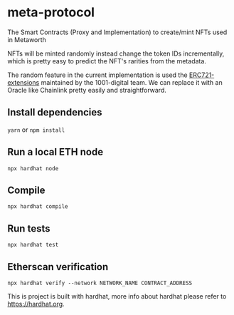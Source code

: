 # meta-protocol

The Smart Contracts (Proxy and Implementation) to create/mint NFTs used in Metaworth

NFTs will be minted randomly instead change the token IDs incrementally, which is pretty easy to predict the NFT's rarities from the metadata.

The random feature in the current implementation is used the [ERC721-extensions](https://github.com/1001-digital/erc721-extensions) maintained by the 1001-digital team. We can replace it with an Oracle like Chainlink pretty easily and straightforward.


## Install dependencies

`yarn` or `npm install`

## Run a local ETH node

`npx hardhat node`

## Compile

`npx hardhat compile`

## Run tests

`npx hardhat test`

## Etherscan verification

`npx hardhat verify --network NETWORK_NAME CONTRACT_ADDRESS`


This is project is built with hardhat, more info about hardhat please refer to https://hardhat.org.
